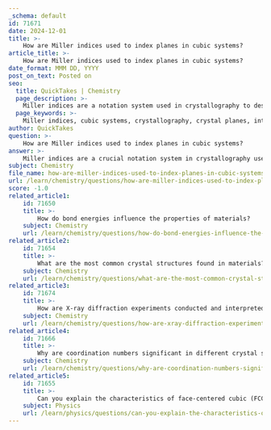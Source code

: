```yaml
---
_schema: default
id: 71671
date: 2024-12-01
title: >-
    How are Miller indices used to index planes in cubic systems?
article_title: >-
    How are Miller indices used to index planes in cubic systems?
date_format: MMM DD, YYYY
post_on_text: Posted on
seo:
  title: QuickTakes | Chemistry
  page_description: >-
    Miller indices are a notation system used in crystallography to describe the orientation of crystal planes in cubic systems by using a set of three integers based on intercepts with the axes.
  page_keywords: >-
    Miller indices, cubic systems, crystallography, crystal planes, intercepts, reciprocals, integer notation, crystal lattice, material science, X-ray diffraction, symmetry, crystal structure
author: QuickTakes
question: >-
    How are Miller indices used to index planes in cubic systems?
answer: >-
    Miller indices are a crucial notation system in crystallography used to describe the orientation of crystal planes within a lattice, particularly in cubic systems. They are represented by a set of three integers (h, k, l), which correspond to the intercepts that a plane makes with the axes of the crystal lattice.\n\nTo index a plane in a cubic system using Miller indices, the following steps are typically followed:\n\n1. **Identify Intercepts**: Determine where the plane intersects the three axes of the crystal lattice. For example, if a plane intersects the x-axis at 2a, the y-axis at 5b, and the z-axis at 2c, the intercepts can be noted as (2, 5, 2).\n\n2. **Take Reciprocals**: The next step is to take the reciprocal of each of the intercepts. For the example above, the reciprocals would be:\n   - For 2a: $ \frac{1}{2} $\n   - For 5b: $ \frac{1}{5} $\n   - For 2c: $ \frac{1}{2} $\n\n3. **Clear Fractions**: To express the Miller indices as integers, multiply each reciprocal by a common factor that eliminates any fractions. In this case, multiplying by 10 gives:\n   - $ 10 \times \frac{1}{2} = 5 $\n   - $ 10 \times \frac{1}{5} = 2 $\n   - $ 10 \times \frac{1}{2} = 5 $\n\n   Thus, the Miller indices for the plane would be written as (5, 2, 5) or (525).\n\nMiller indices are essential for identifying families of parallel planes in a crystal lattice, as they provide a systematic way to denote the orientation of these planes. In cubic systems, the indices also help in understanding the symmetry and properties of the crystal structure, which are important for applications such as X-ray diffraction and material science. \n\nIn summary, Miller indices serve as a concise and standardized method to index planes in cubic systems, facilitating the study of crystallography and the relationships between crystal structure and material properties.
subject: Chemistry
file_name: how-are-miller-indices-used-to-index-planes-in-cubic-systems.md
url: /learn/chemistry/questions/how-are-miller-indices-used-to-index-planes-in-cubic-systems
score: -1.0
related_article1:
    id: 71650
    title: >-
        How do bond energies influence the properties of materials?
    subject: Chemistry
    url: /learn/chemistry/questions/how-do-bond-energies-influence-the-properties-of-materials
related_article2:
    id: 71654
    title: >-
        What are the most common crystal structures found in materials?
    subject: Chemistry
    url: /learn/chemistry/questions/what-are-the-most-common-crystal-structures-found-in-materials
related_article3:
    id: 71674
    title: >-
        How are X-ray diffraction experiments conducted and interpreted?
    subject: Chemistry
    url: /learn/chemistry/questions/how-are-xray-diffraction-experiments-conducted-and-interpreted
related_article4:
    id: 71666
    title: >-
        Why are coordination numbers significant in different crystal structures?
    subject: Chemistry
    url: /learn/chemistry/questions/why-are-coordination-numbers-significant-in-different-crystal-structures
related_article5:
    id: 71655
    title: >-
        Can you explain the characteristics of face-centered cubic (FCC) structures?
    subject: Physics
    url: /learn/physics/questions/can-you-explain-the-characteristics-of-facecentered-cubic-fcc-structures
---
```


&nbsp;
